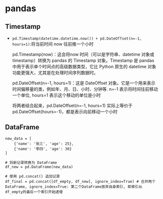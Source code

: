 # pandas
## Timestamp
- `pd.Timestamp(datetime.datetime.now()) + pd.DateOffset(n=-1, hours=1)`:将当前时间 now 往前推一个小时

    pd.Timestamp(now)：这会将now 时间（可以是字符串、datetime 对象或 timestamp）转换为 pandas 的 Timestamp 对象。Timestamp 是 pandas 中用于表示单个时间点的高级数据类型，它比 Python 原生的 datetime 对象功能更强大，尤其是在处理时间序列数据时。

    pd.DateOffset(n=-1, hours=1)：这是 DateOffset 对象。它是一个用来表示时间偏移量的类，例如年、月、日、小时、分钟等. n=-1 表示将时间往前移动一个单位, hours=1 表示这个移动的单位是小时

    将两者结合起来，pd.DateOffset(n=-1, hours=1) 实际上等价于 pd.DateOffset(hours=-1)，都是表示向前移动一个小时

## DataFrame
```py3
new_data = [
    {'name': '张三', 'age': 25},
    {'name': '李四', 'age': 30}
]

# 将新记录转换为 DataFrame
df_new = pd.DataFrame(new_data)

# 使用 pd.concat() 追加记录
df_final = pd.concat([df_empty, df_new], ignore_index=True) # 合并两个DataFrame, ignore_index=True: 第二个DataFrame放弃自身索引, 即索引从df_empty的最后一个索引开始递增
```


